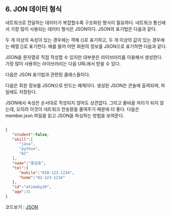## 6. JON 데이터 형식

네트워크로 전달하는 데이터가 복잡할수록 구조화된 형식이 필요하다. 네트워크 통신에서 가장 많이 사용되는 데이터 형식은 JSON이다. JSON의 표기법은 다음과 같다.

두 개 이상의 속성이 있는 경우에는 객체 {}로 표기하고, 두 개 이상의 값이 있는 경우에는 배열 []로 표기한다.
예를 들어 어떤 회원의 정보를 JSON으로 표기하면 다음과 같다.

JSON을 문자열로 직접 작성할 수 있지만 대부분은 라이브러리를 이용해서 생성한다.
가장 많이 사용하는 라이브러리는 다음 URL에서 받을 수 있다.

다음은 JSON 표기법과 관련된 클래스들이다.

다음은 회원 정보를 JSON으로 만드는 예제이다. 생성된 JSON은 콘솔에 출력되며, 파일에도 저장된다.

JSON에서 속성은 순서대로 작성되지 않아도 상관없다. 그리고 줄바꿈 처리가 되지 않는데, 오히려 이것이 네트워크 전송량을 줄여주기 때문에 더 좋다.
다음은 member.json 파일을 읽고 JSON을 파싱하는 방법을 보여준다.




``` JSON

{
   "student":false,
   "skill":[
      "java",
      "python",
      "AI"
   ],
   "name":"홍길동",
   "tel":{
      "mobile":"010-123-1234",
      "home":"02-123-1234"
   },
   "id":"atimaby28",
   "age":31
}

```

코드보기 : [JSON](https://github.com/atimaby28/Network-with-Java/tree/main/1_java/Network/src/json)